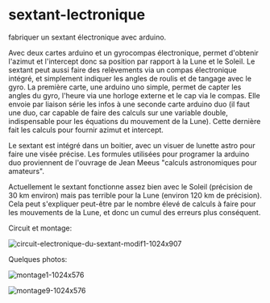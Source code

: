 # sextant-lectronique
fabriquer un sextant électronique avec arduino.

Avec deux cartes arduino et un gyrocompas électronique, permet d'obtenir l'azimut et l'intercept donc sa position par rapport à la Lune et le Soleil. Le sextant peut aussi faire des relèvements via un compas électronique intégré, et simplement indiquer les angles de roulis et de tangage avec le gyro.
La première carte, une arduino uno simple, permet de capter les angles du gyro, l'heure via une horloge externe et le cap via le compas. Elle envoie par liaison série les infos à une seconde carte arduino duo (il faut une duo, car capable de faire des calculs sur une variable double, indispensable pour les équations du mouvement de la Lune). Cette dernière fait les calculs pour fournir azimut et intercept.

Le sextant est intégré dans un boitier, avec un visuer de lunette astro pour faire une visée précise. Les formules utilisées pour programer la arduino duo proviennent de l'ouvrage de Jean Meeus "calculs astronomiques pour amateurs".

Actuellement le sextant fonctionne assez bien avec le Soleil (précision de 30 km environ) mais pas terrible pour la Lune (environ 120 km de précision). Cela peut s'expliquer peut-être par le nombre élevé de calculs à faire pour les mouvements de la Lune, et donc un cumul des erreurs plus conséquent.

Circuit et montage:

![circuit-electronique-du-sextant-modif1-1024x907](https://github.com/HarryTutle/sextant-lectronique/assets/82940602/d82fb0de-2a6a-4f24-8a50-8bd7ec44afd6)


Quelques photos:

![montage1-1024x576](https://github.com/HarryTutle/sextant-lectronique/assets/82940602/48b0adb8-8985-4145-b0a2-3da68d377287)

![montage9-1024x576](https://github.com/HarryTutle/sextant-lectronique/assets/82940602/8fd73f2e-ce66-4f09-aa58-df04967e3123)

